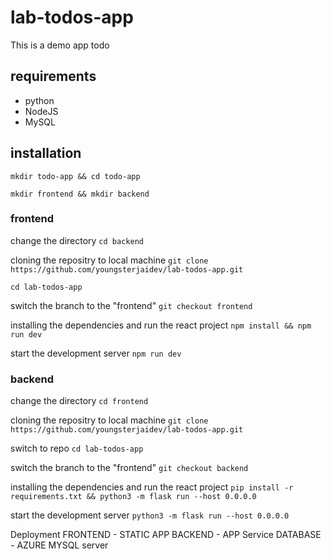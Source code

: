 # lab-todos-app
This is a demo app todo

## requirements
- python
- NodeJS 
- MySQL


## installation

`mkdir todo-app && cd todo-app`

`mkdir frontend && mkdir backend`

### frontend
change the directory
`cd backend`

cloning the repositry to local machine
`git clone https://github.com/youngsterjaidev/lab-todos-app.git`

`cd lab-todos-app`

switch the branch to the "frontend"
`git checkout frontend`

installing the dependencies and run the react project
`npm install && npm run dev`

start the development server
`npm run dev`

### backend
change the directory
`cd frontend`

cloning the repositry to local machine
`git clone https://github.com/youngsterjaidev/lab-todos-app.git`

switch to repo
`cd lab-todos-app`

switch the branch to the "frontend"
`git checkout backend`

installing the dependencies and run the react project
`pip install -r requirements.txt && python3 -m flask run --host 0.0.0.0`

start the development  server
`python3 -m flask run --host 0.0.0.0`

Deployment 
FRONTEND - STATIC APP
BACKEND - APP Service
DATABASE - AZURE MYSQL server
